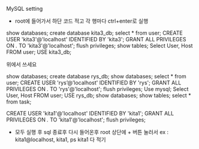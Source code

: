 MySQL setting
- root에 들어가서 하단 코드 적고 각 행마다 ctrl+enter로 실행

show databases; 
create database kita3_db;
select * from user;
CREATE USER 'kita3'@'localhost' IDENTIFIED BY 'kita3';
GRANT ALL PRIVILEGES ON *.* TO 'kita3'@'localhost';
flush privileges;
show tables;
Select User, Host FROM user;
USE kita3_db;

위에서 쓰세요

show databases; 
create database rys_db;
show databases; 
select * from user;
CREATE USER 'rys’@’localhost' IDENTIFIED BY 'rys';
GRANT ALL PRIVILEGES ON *.* TO 'rys'@'localhost';
flush privileges;
Use mysql;
Select User, Host FROM user;
USE rys_db;
show databases; 
show tables;
select * from task;

CREATE USER 'kita1'@'localhost' IDENTIFIED BY 'kita1';
GRANT ALL PRIVILEGES ON *.* TO 'kita1'@'localhost';
flush privileges;

- 모두 실행 후 sql 종료후 다시 들어온후 root 상단에 + 버튼 눌러서 
ex : kita1@localhost, kita1, ps kita1 다 적기

